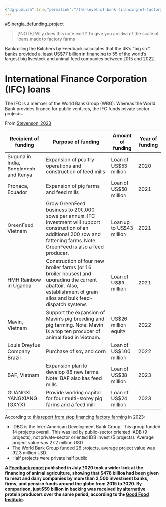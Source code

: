 ```yaml
---
{"dg-publish":true,"permalink":"/the-level-of-bank-financing-of-factory-farming/","tags":["#animal_feed - financial_activism","#Sinergia_defunding_project"],"created":"2025-10-23T17:42:41.354+01:00","updated":"2025-10-23T19:18:51.183+01:00"}
---
```


#Sinergia_defunding_project 


> [!NOTE] Why does this note exist?
> To give you an idea of the scale of loans made to factory farms


Bankrolling the Butchers by Feedback calculates that the UK’s “big six” banks provided at least US$77 billion in financing to 55 of the world’s largest big livestock and animal feed companies between 2015 and 2022.

# International Finance Corporation (IFC) loans
The IFC is a member of the World Bank Group (WBG). Whereas the World Bank provides finance for public ventures, the IFC funds private sector projects.

From [Stevenson, 2023](https://scholar.google.com/scholar_url?url=https://library.oapen.org/bitstream/handle/20.500.12657/93134/1/9781040152546.pdf%23page%3D224&hl=en&sa=T&oi=gsb-ggp&ct=res&cd=0&d=10624121865266121480&ei=_6DZZ774M5uw6rQP27yHsAU&scisig=AFWwaeYAy5B89E0WimPNYTewwVbv)

| Recipient of funding                  | Purpose of funding                                                                                                                                                                 | Amount of funding        | Year of funding |
| ------------------------------------- | ---------------------------------------------------------------------------------------------------------------------------------------------------------------------------------- | ------------------------ | --------------- |
| Suguna in India, Bangladesh and Kenya | Expansion of poultry operations and construction of feed mills                                                                                                                     | Loan of US$53 million    | 2020            |
| Pronaca, Ecuador                      | Expansion of pig farms and feed mills                                                                                                                                              | Loan of US$50 million    | 2021            |
| GreenFeed Vietnam                     | Grow GreenFeed business to 200,000 sows per annum. IFC investment will support construction of an additional 200 sow and fattening farms. Note: GreenFeed is also a feed producer. | Loan up to US$43 million | 2021            |
| HMH Rainbow in Uganda                 | Construction of four new broiler farms (or 16 broiler houses) and upgrading the current abattoir. Also, establishment of grain silos and bulk feed-dispatch systems                | Loan of US$5 million     | 2021            |
| Mavin, Vietnam                        | Support the expansion of Mavin’s pig breeding and pig farming. Note: Mavin is a top ten producer of animal feed in Vietnam.                                                        | US$26 million equity     | 2022            |
| Louis Dreyfus Company Brazil          | Purchase of soy and corn                                                                                                                                                           | Loan of US$100 million   | 2022            |
| BAF, Vietnam                          | Expansion plan to develop 88 new farms. Note: BAF also has feed mills.                                                                                                             | Loan of US$38 million    | 2023            |
| GUANGXI YANGXIANG (GXYX)              | Provide working capital for four multi-storey pig farms and a feed mill                                                                                                            | Loan of US$24 million    | 2023            |

According to [this report from stop financing factory farming](https://stopfinancingfactoryfarming.com/app/uploads/2024/10/eng-white-paper-a4-imprimible.pdf) in 2023:
- IDBG is the Inter-American Development Bank Group. This group funded 14 projects overall. This was led by public-sector oriented IADB (9 projects), not private-sector oriented IDB Invest (5 projects). Average project value was 27.2 million USD.
- The World Bank Group funded 26 projects, average project value was 92.3 million USD.
- Half projects were private half public


**A [Feedback report](https://feedbackglobal.org/butchering-the-planet/) published in July 2020 took a wider look at the financing of animal agriculture, showing that $478 billion had been given to meat and dairy companies by more than 2,500 investment banks, firms, and pension funds around the globe from 2015 to 2020. By comparison, just $59 billion in backing was received by alternative protein producers over the same period, according to the [Good Food Institute](https://gfi.org/blog/2020-state-of-the-industry-highlights/).**